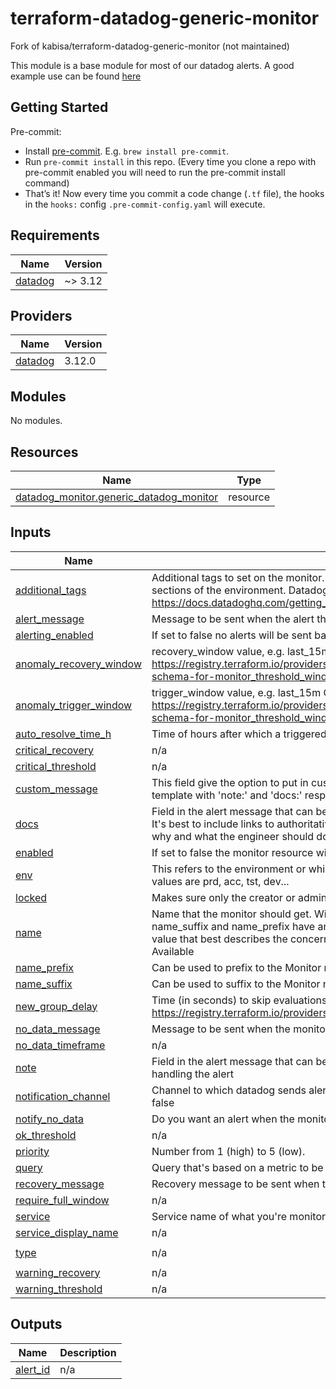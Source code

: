 # terraform-datadog-generic-monitor

Fork of kabisa/terraform-datadog-generic-monitor (not maintained)

This module is a base module for most of our datadog alerts.
A good example use can be found [here](https://github.com/kabisa/terraform-datadog-system)

## Getting Started

Pre-commit:
   - Install [pre-commit](http://pre-commit.com/). E.g. `brew install pre-commit`.
   - Run `pre-commit install` in this repo. (Every time you clone a repo with pre-commit enabled you will need to run the pre-commit install command)
   - That’s it! Now every time you commit a code change (`.tf` file), the hooks in the `hooks:` config `.pre-commit-config.yaml` will execute.

<!-- BEGIN_TF_DOCS -->
## Requirements

| Name | Version |
|------|---------|
| <a name="requirement_datadog"></a> [datadog](#requirement\_datadog) | ~> 3.12 |

## Providers

| Name | Version |
|------|---------|
| <a name="provider_datadog"></a> [datadog](#provider\_datadog) | 3.12.0 |

## Modules

No modules.

## Resources

| Name | Type |
|------|------|
| [datadog_monitor.generic_datadog_monitor](https://registry.terraform.io/providers/DataDog/datadog/latest/docs/resources/monitor) | resource |

## Inputs

| Name | Description | Type | Default | Required |
|------|-------------|------|---------|:--------:|
| <a name="input_additional_tags"></a> [additional\_tags](#input\_additional\_tags) | Additional tags to set on the monitor. Good tagging can be hard but very useful to make cross sections of the environment. Datadog has a few default tags. https://docs.datadoghq.com/getting_started/tagging/ is a good place to start reading about tags | `list(string)` | `[]` | no |
| <a name="input_alert_message"></a> [alert\_message](#input\_alert\_message) | Message to be sent when the alert threshold is hit | `string` | n/a | yes |
| <a name="input_alerting_enabled"></a> [alerting\_enabled](#input\_alerting\_enabled) | If set to false no alerts will be sent based on this monitor | `bool` | `true` | no |
| <a name="input_anomaly_recovery_window"></a> [anomaly\_recovery\_window](#input\_anomaly\_recovery\_window) | recovery\_window value, e.g. last\_15m Can only be used for anomaly monitors. https://registry.terraform.io/providers/DataDog/datadog/latest/docs/resources/monitor#nested-schema-for-monitor_threshold_windows | `any` | `null` | no |
| <a name="input_anomaly_trigger_window"></a> [anomaly\_trigger\_window](#input\_anomaly\_trigger\_window) | trigger\_window value, e.g. last\_15m Can only be used for anomaly monitors. https://registry.terraform.io/providers/DataDog/datadog/latest/docs/resources/monitor#nested-schema-for-monitor_threshold_windows | `any` | `null` | no |
| <a name="input_auto_resolve_time_h"></a> [auto\_resolve\_time\_h](#input\_auto\_resolve\_time\_h) | Time of hours after which a triggered monitor that receives no data is automatically resolved. | `number` | `null` | no |
| <a name="input_critical_recovery"></a> [critical\_recovery](#input\_critical\_recovery) | n/a | `number` | `null` | no |
| <a name="input_critical_threshold"></a> [critical\_threshold](#input\_critical\_threshold) | n/a | `number` | `null` | no |
| <a name="input_custom_message"></a> [custom\_message](#input\_custom\_message) | This field give the option to put in custom text. Both 'note' and 'docs' are prefixed in the template with 'note:' and 'docs:' respectively. 'custom\_message' allows for free format | `string` | `""` | no |
| <a name="input_docs"></a> [docs](#input\_docs) | Field in the alert message that can be used to document why the alert was sent or what to do. It's best to include links to authoritative resources about what's being monitored. Try to capture why and what the engineer should do with this message | `string` | `""` | no |
| <a name="input_enabled"></a> [enabled](#input\_enabled) | If set to false the monitor resource will not be created | `bool` | `true` | no |
| <a name="input_env"></a> [env](#input\_env) | This refers to the environment or which stage of deployment this monitor is checking. Good values are prd, acc, tst, dev... | `string` | n/a | yes |
| <a name="input_locked"></a> [locked](#input\_locked) | Makes sure only the creator or admin can modify the monitor | `bool` | `true` | no |
| <a name="input_name"></a> [name](#input\_name) | Name that the monitor should get. Will be automatically prefixed with the Service name. Also name\_suffix and name\_prefix have an effect on the eventual name. It's best set this property to a value that best describes the concern you're trying to cover with the monitor. Eg. Connection Available | `string` | n/a | yes |
| <a name="input_name_prefix"></a> [name\_prefix](#input\_name\_prefix) | Can be used to prefix to the Monitor name | `string` | `""` | no |
| <a name="input_name_suffix"></a> [name\_suffix](#input\_name\_suffix) | Can be used to suffix to the Monitor name | `string` | `""` | no |
| <a name="input_new_group_delay"></a> [new\_group\_delay](#input\_new\_group\_delay) | Time (in seconds) to skip evaluations for new groups. https://registry.terraform.io/providers/DataDog/datadog/latest/docs/resources/monitor | `number` | `null` | no |
| <a name="input_no_data_message"></a> [no\_data\_message](#input\_no\_data\_message) | Message to be sent when the monitor is no longer receiving data | `string` | `""` | no |
| <a name="input_no_data_timeframe"></a> [no\_data\_timeframe](#input\_no\_data\_timeframe) | n/a | `number` | `null` | no |
| <a name="input_note"></a> [note](#input\_note) | Field in the alert message that can be used to bring something to the attention of the engineer handling the alert | `string` | `""` | no |
| <a name="input_notification_channel"></a> [notification\_channel](#input\_notification\_channel) | Channel to which datadog sends alerts, will be overridden by alerting\_enabled if that's set to false | `string` | `""` | no |
| <a name="input_notify_no_data"></a> [notify\_no\_data](#input\_notify\_no\_data) | Do you want an alert when the monitoring stops sending data? | `bool` | `false` | no |
| <a name="input_ok_threshold"></a> [ok\_threshold](#input\_ok\_threshold) | n/a | `number` | `null` | no |
| <a name="input_priority"></a> [priority](#input\_priority) | Number from 1 (high) to 5 (low). | `number` | n/a | yes |
| <a name="input_query"></a> [query](#input\_query) | Query that's based on a metric to be used to raise an alert | `string` | n/a | yes |
| <a name="input_recovery_message"></a> [recovery\_message](#input\_recovery\_message) | Recovery message to be sent when the alert threshold is no longer hit | `string` | `""` | no |
| <a name="input_require_full_window"></a> [require\_full\_window](#input\_require\_full\_window) | n/a | `bool` | `true` | no |
| <a name="input_service"></a> [service](#input\_service) | Service name of what you're monitoring. This also sets the service:<service> tag on the monitor | `string` | n/a | yes |
| <a name="input_service_display_name"></a> [service\_display\_name](#input\_service\_display\_name) | n/a | `string` | `null` | no |
| <a name="input_type"></a> [type](#input\_type) | n/a | `string` | `"metric alert"` | no |
| <a name="input_warning_recovery"></a> [warning\_recovery](#input\_warning\_recovery) | n/a | `number` | `null` | no |
| <a name="input_warning_threshold"></a> [warning\_threshold](#input\_warning\_threshold) | n/a | `number` | `null` | no |

## Outputs

| Name | Description |
|------|-------------|
| <a name="output_alert_id"></a> [alert\_id](#output\_alert\_id) | n/a |
<!-- END_TF_DOCS -->
